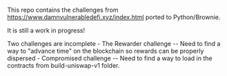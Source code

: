 This repo contains the challenges from https://www.damnvulnerabledefi.xyz/index.html ported to Python/Brownie.

It is still a work in progress!

Two challenges are incomplete
    - The Rewarder challenge
        -- Need to find a way to "advance time" on the blockchain so rewards can be properly dispersed
    - Compromised challenge
        -- Need to find a way to load in the contracts from build-uniswap-v1 folder.
